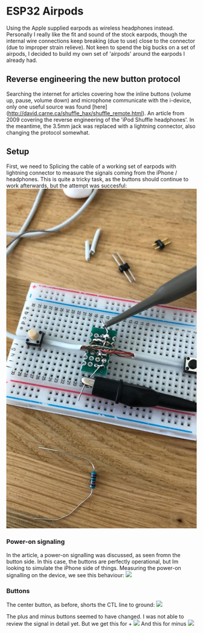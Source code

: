 # ESP32 Airpods
Using the Apple supplied earpods as wireless headphones instead. Personally I really like the fit and sound of the stock earpods, though the internal wire connections keep breaking (due to use) close to the connector (due to improper strain relieve). Not keen to spend the big bucks on a set of airpods, I decided to build my own set of 'airpods' around the earpods I already had. 

## Reverse engineering the new button protocol
Searching the internet for articles covering how the inline buttons (volume up, pause, volume down) and microphone communicate with the i-device, only one useful source was found [here] (http://david.carne.ca/shuffle_hax/shuffle_remote.html). An article from 2009 covering the reverse engineering of the 'iPod Shuffle headphones'. In the meantime, the 3.5mm jack was replaced with a lightning connector, also changing the protocol somewhat. 

## Setup
First, we need to Splicing the cable of a working set of earpods with lightning connector to measure the signals coming from the iPhone / headphones. This is quite a tricky task, as the buttons should continue to work afterwards, but the attempt was succesful:
![](images/setup.jpeg)

### Power-on signaling
In the article, a power-on signalling was discussed, as seen fromn the button side. In this case, the buttons are perfectly operational, but Im looking to simulate the iPhone side of things. Measuring the power-on signalling on the device, we see this behaviour:
![](iamges/auth.png)

### Buttons
The center button, as before, shorts the CTL line to ground:
![](images/center-button.png)

The plus and minus buttons seemed to have changed. I was not able to review the signal in detail yet. But we get this for +
![](images/plus-button.png)
And this for minus
![](images/minus-button.png)


